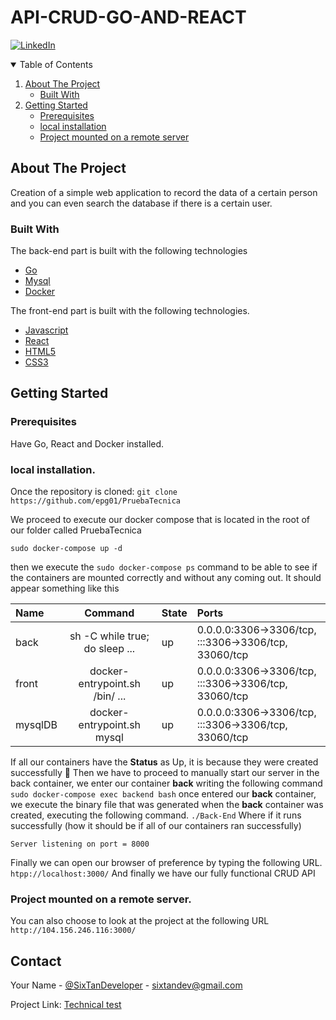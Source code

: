 # API-CRUD-GO-AND-REACT

[![LinkedIn][linkedin-shield]][linkedin-url]


[linkedin-shield]: https://img.shields.io/badge/-LinkedIn-black.svg?style=for-the-badge&logo=linkedin&colorB=555
[linkedin-url]: https://www.linkedin.com/in/emmanuel-palacio/

<!-- TABLE OF CONTENTS -->
<details open="open">
  <summary>Table of Contents</summary>
  <ol>
    <li>
      <a href="#about-the-project">About The Project</a>
      <ul>
        <li><a href="#built-with">Built With</a></li>
      </ul>
    </li>
    <li>
      <a href="#getting-started">Getting Started</a>
      <ul>
        <li><a href="#prerequisites">Prerequisites</a></li>
        <li><a href="#local-installation">local installation</a></li>
        <li><a href="#Project-mounted-on-a-remote-server">Project mounted on a remote server</a></li>
      </ul>
  </ol>
</details>

<!-- ABOUT THE PROJECT -->
## About The Project

Creation of a simple web application to record the data of a certain person and you can even search the database if there is a certain user.

### Built With
The back-end part is built with the following technologies

* [Go](https://golang.org/)
* [Mysql](https://www.mysql.com/)
* [Docker](https://www.docker.com/)

The front-end part is built with the following technologies.

* [Javascript](https://golang.org/)
* [React](https://www.mysql.com/)
* [HTML5](https://lenguajehtml.com/)
* [CSS3](https://lenguajecss.com/)

## Getting Started

### Prerequisites
Have Go, React and Docker installed.

### local installation.

Once the repository is cloned: ``` git clone https://github.com/epg01/PruebaTecnica ```

We proceed to execute our docker compose that is located in the root of our folder called PruebaTecnica

 ``` sudo docker-compose up -d ```

then we execute the  ``` sudo docker-compose ps ``` command to be able to see if the containers are mounted correctly and without any coming out.
It should appear something like this

| Name           | Command                         |  State                 | Ports                                                 |
| :---           |     :---:                       |          -----         |:---                                                   |
| back           |  sh -C while true; do sleep ... | up                     | 0.0.0.0:3306->3306/tcp, :::3306->3306/tcp, 33060/tcp  |
| front          |  docker-entrypoint.sh /bin/ ... | up                     | 0.0.0.0:3306->3306/tcp, :::3306->3306/tcp, 33060/tcp  |
| mysqlDB        |  docker-entrypoint.sh mysql     | up                     | 0.0.0.0:3306->3306/tcp, :::3306->3306/tcp, 33060/tcp  |

If all our containers have the **Status** as Up, it is because they were created successfully 💙
Then we have to proceed to manually start our server in the back container, we enter our container **back** writing the following command
 ``` sudo docker-compose exec backend bash ```
 once entered our **back** container, we execute the binary file that was generated when the **back** container was created, executing the following command.
 ``` ./Back-End ```
Where if it runs successfully (how it should be if all of our containers ran successfully)
 ``` Ouput-
Server listening on port = 8000
 ```
 
 Finally we can open our browser of preference by typing the following URL.
  ``` htpp://localhost:3000/```
And finally we have our fully functional CRUD API

### Project mounted on a remote server.
You can also choose to look at the project at the following URL
 ``` http://104.156.246.116:3000/ ```
    
## Contact

Your Name - [@SixTanDeveloper](https://twitter.com/SixTanDeveloper) - sixtandev@gmail.com

Project Link: [Technical test](https://github.com/epg01/PruebaTecnica)
